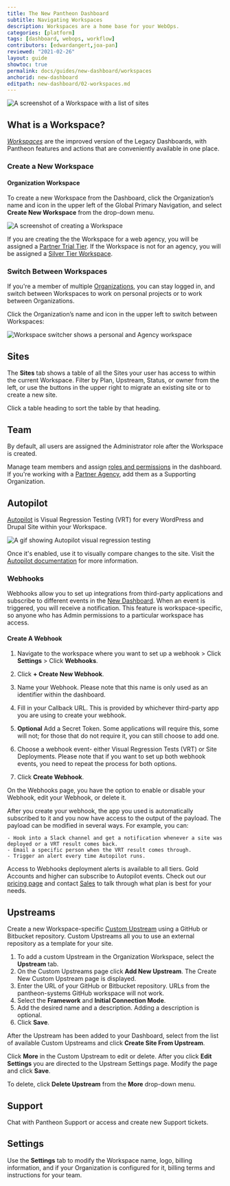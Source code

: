 ```yaml
---
title: The New Pantheon Dashboard
subtitle: Navigating Workspaces
description: Workspaces are a home base for your WebOps.
categories: [platform]
tags: [dashboard, webops, workflow]
contributors: [edwardangert,joa-pan]
reviewed: "2021-02-26"
layout: guide
showtoc: true
permalink: docs/guides/new-dashboard/workspaces
anchorid: new-dashboard
editpath: new-dashboard/02-workspaces.md
---
```


![A screenshot of a Workspace with a list of sites](../../../images/dashboard/new-dashboard/workspace.png)

## What is a Workspace?

[<dfn id="worksp">Workspaces</dfn>](/guides/new-dashboard) are the improved version of the Legacy Dashboards, with Pantheon features and actions that are conveniently available in one place.


### Create a New Workspace


#### Organization Workspace

To create a new Workspace from the Dashboard, click the Organization’s name and icon in the upper left of the Global Primary Navigation, and select **Create New Workspace** from the drop-down menu. 

![A screenshot of creating a Workspace](../../../images/dashboard/new-dashboard/create-workspace.png)

If you are creating the the Workspace for a web agency, you will be assigned a [Partner Trial Tier](https://pantheon.io/plans/partner-program). If the Workspace is not for an agency, you will be assigned a [Silver Tier Workspace](https://pantheon.io/plans/pricing).


### Switch Between Workspaces

If you're a member of multiple [Organizations](/organizations), you can stay logged in, and switch between Workspaces to work on personal projects or to work between Organizations.

Click the Organization’s name and icon in the upper left to switch between Workspaces:

![Workspace switcher shows a personal and Agency workspace](../../../images/dashboard/new-dashboard/workspaces-selector.png)

## Sites

The **<i className="fa fa-window-restore"></i> Sites** tab shows a table of all the Sites your user has access to within the current Workspace. Filter by Plan, Upstream, Status, or owner from the left, or use the buttons in the upper right to migrate an existing site or to create a new site.

Click a table heading to sort the table by that heading.


## Team

By default, all users are assigned the Administrator role after the Workspace is created.

Manage team members and assign [roles and permissions](/change-management#roles-and-permissions) in the dashboard. If you're working with a [Partner Agency](https://pantheon.io/plans/partner-program?docs), add them as a Supporting Organization.


## Autopilot

[Autopilot](/guides/autopilot) is Visual Regression Testing (VRT) for every WordPress and Drupal Site within your Workspace.

![A gif showing Autopilot visual regression testing](../../../images/dashboard/vrt.gif)

Once it's enabled, use it to visually compare changes to the site. Visit the [Autopilot documentation](/guides/autopilot) for more information.

### Webhooks

Webhooks allow you to set up integrations from third-party applications and subscribe to different events in the [New Dashboard](/guides/new-dashboard). When an event is triggered, you will receive a notification. This feature is workspace-specific, so anyone who has Admin permissions to a particular workspace has access.

#### Create A Webhook

1. Navigate to the workspace where you want to set up a webhook > Click <span class="glyphicons glyphicons-cogwheel"></span> **Settings** > Click **Webhooks**.

1. Click **+ Create New Webhook**.

1. Name your Webhook. Please note that this name is only used as an identifier within the dashboard.

1. Fill in your Callback URL. This is provided by whichever third-party app you are using to create your webhook.

1. **Optional** Add a Secret Token. Some applications will require this, some will not; for those that do not require it, you can still choose to add one.

1. Choose a webhook event- either Visual Regression Tests (VRT) or Site Deployments. Please note that if you want to set up both webhook events, you need to repeat the process for both options.

1. Click **Create Webhook**.

On the Webhooks page, you have the option to enable or disable your Webhook, edit your Webhook, or delete it.

After you create your webhook, the app you used is automatically subscribed to it and you now have access to the output of the payload. The payload can be modified in several ways. For example, you can:
	
	- Hook into a Slack channel and get a notification whenever a site was deployed or a VRT result comes back.
    - Email a specific person when the VRT result comes through.
    - Trigger an alert every time Autopilot runs.

Access to Webhooks deployment alerts is available to all tiers. Gold Accounts and higher can subscribe to Autopilot events. Check out our [pricing page](https://pantheon.io/pricing?docs) and contact [Sales](https://pantheon.io/earlyaccess/autopilot?docs) to talk through what plan is best for your needs.

## Upstreams

Create a new Workspace-specific [Custom Upstream](/custom-upstream) using a GitHub or Bitbucket repository. Custom Upstreams all you to use an external repository as a template for your site.

1. To add a custom Upstream in the Organization Workspace, select the **Upstream** tab. 
1. On the Custom Upstreams page click **Add New Upstream**. The Create New Custom Upstream page is displayed. 
1. Enter the URL of your GitHub or Bitbucket repository. URLs from the pantheon-systems GitHub workspace will not work.
1. Select the **Framework** and **Initial Connection Mode**.
1. Add the desired name and a description. Adding a description is optional.
1. Click **Save**.

After the Upstream has been added to your Dashboard, select from the list of available Custom Upstreams and click **Create Site From Upstream**. 

Click **More** in the Custom Upstream to edit or delete. After you click **Edit Settings** you are directed to the Upstream Settings page. Modify the page and click **Save**.

To delete, click **Delete Upstream** from the **More** drop-down menu. 

## Support

Chat with Pantheon Support or access and create new Support tickets.

## Settings

Use the **Settings** tab to modify the Workspace name, logo, billing information, and if your Organization is configured for it, billing terms and instructions for your team.
